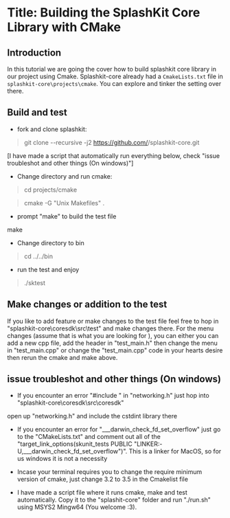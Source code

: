 
# Title: Building the SplashKit Core Library with CMake

  

## Introduction

  

In this tutorial we are going the cover how to build splashkit core library in our project using Cmake. Splashkit-core already had a `CmakeLists.txt` file in `splashkit-core\projects\cmake`. You can explore and tinker the setting over there.
  

## Build and test

- fork and clone splashkit:

>git clone --recursive -j2 https://github.com/<username>/splashkit-core.git

[I have made a script that automatically run everything below, check "issue troubleshot and other things (On windows)"]

- Change directory and run cmake:

>cd projects/cmake

>cmake -G "Unix Makefiles" .

- prompt "make" to build the test file

make

- Change directory to bin

>cd ../../bin

- run the test and enjoy

>./sktest

  

## Make changes or addition to the test

If you like to add feature or make changes to the test file feel free to hop in "splashkit-core\coresdk\src\test" and make changes there. For the menu changes (assume that is what you are looking for ), you can either you can add a new cpp file, add the header in "test_main.h" then change the menu in "test_main.cpp" or change the "test_main.cpp" code in your hearts desire then rerun the cmake and make above.

  

## issue troubleshot and other things (On windows)

- If you encounter an error "#include <cstdint>" in "networking.h" just hop into "splashkit-core\coresdk\src\coresdk"

open up "networking.h" and include the cstdint library there

- If you encounter an error for "___darwin_check_fd_set_overflow" just go to the "CMakeLists.txt" and comment out all of the "target_link_options(skunit_tests PUBLIC "LINKER:-U,___darwin_check_fd_set_overflow")". This is a linker for MacOS, so for us windows it is not a necessity

- Incase your terminal requires you to change the require minimum version of cmake, just change 3.2 to 3.5 in the Cmakelist file

- I have made a script file where it runs cmake, make and test automatically. Copy it to the "splashit-core" folder and run "./run.sh" using MSYS2 Mingw64 (You welcome :3).
